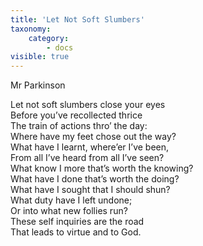 ```yaml
---
title: 'Let Not Soft Slumbers'
taxonomy:
    category:
        - docs
visible: true
---
```


<div class="author">Mr Parkinson</div>

<span data-tippy="Nor let" class="green">Let not</span> soft slumbers close your eyes  
Before you’ve recollected thrice  
The train of actions thro’ the day:  
Where have my feet chose out the way?  
What have I learnt, where’er I’ve been,  
From all I’ve heard from all I’ve seen?  
What know I more that’s worth the knowing?  
What have I done that’s worth the doing?  
What have I sought that I should shun?  
What duty have I left undone;  
Or into what new follies run?  
These self inquiries are the road  
That leads to virtue and to God.  